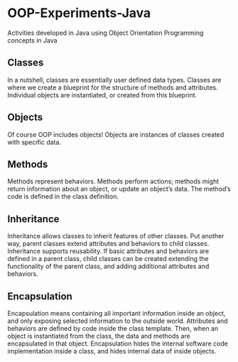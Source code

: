 # OOP-Experiments-Java

Activities developed in Java using Object Orientation Programming concepts in Java

## Classes
In a nutshell, classes are essentially user defined data types. Classes are where we create a blueprint for the structure of methods and attributes. Individual objects are instantiated, or created from this blueprint.

## Objects
Of course OOP includes objects! Objects are instances of classes created with specific data.

## Methods
Methods represent behaviors. Methods perform actions; methods might return information about an object, or update an object’s data. The method’s code is defined in the class definition.

## Inheritance
Inheritance allows classes to inherit features of other classes. Put another way, parent classes extend attributes and behaviors to child classes. Inheritance supports reusability.
If basic attributes and behaviors are defined in a parent class, child classes can be created extending the functionality of the parent class, and adding additional attributes and behaviors.

## Encapsulation
Encapsulation means containing all important information inside an object, and only exposing selected information to the outside world. Attributes and behaviors are defined by code inside the class template.
Then, when an object is instantiated from the class, the data and methods are encapsulated in that object. Encapsulation hides the internal software code implementation inside a class, and hides internal data of inside objects.
